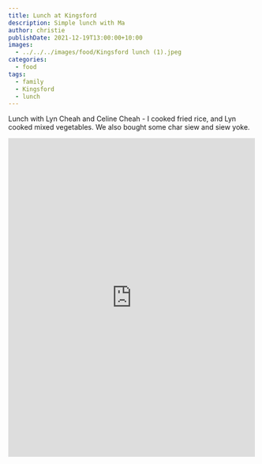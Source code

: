```yaml
---
title: Lunch at Kingsford
description: Simple lunch with Ma
author: christie
publishDate: 2021-12-19T13:00:00+10:00
images:
  - ../../../images/food/Kingsford lunch (1).jpeg
categories:
  - food
tags:
  - family
  - Kingsford
  - lunch
---
```

Lunch with Lyn Cheah and Celine Cheah - I cooked fried rice, and Lyn cooked mixed vegetables. We also bought some char siew and siew yoke.

<iframe src="https://www.facebook.com/plugins/post.php?href=https%3A%2F%2Fwww.facebook.com%2Fchris1.tham%2Fposts%2Fpfbid0SF7Erhrp8pbNR5wHh8yubReYBBahZUt94Fy3PMBAhCv9V31TWkixYA68tvrMVVKyl&show_text=true&width=500" width="500" height="645" style="border:none;overflow:hidden" scrolling="no" frameborder="0" allowfullscreen="true" allow="autoplay; clipboard-write; encrypted-media; picture-in-picture; web-share"></iframe>

